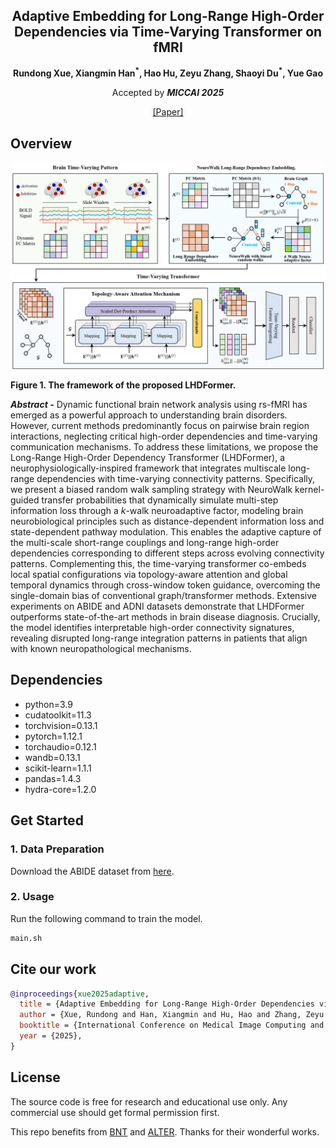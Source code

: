 <div align="center">
<h2>Adaptive Embedding for Long-Range High-Order Dependencies via Time-Varying Transformer on fMRI</h2>

<p align="center">
  <b>Rundong Xue, Xiangmin Han<sup>*</sup>, Hao Hu, Zeyu Zhang, Shaoyi Du<sup>*</sup>, Yue Gao</b>
</p>

Accepted by _**MICCAI 2025**_

[[Paper]](https://papers.miccai.org/miccai-2025/paper/949_paper.pdf)

</div>

## Overview
<div align="center">
    <img src="figures/pipeline.png">
</div>


**Figure 1. The framework of the proposed LHDFormer.**


**_Abstract -_** Dynamic functional brain network analysis using rs-fMRI has emerged as a powerful approach to understanding brain disorders. However, current methods predominantly focus on pairwise brain region interactions, neglecting critical high-order dependencies and time-varying communication mechanisms. To address these limitations, we propose the Long-Range High-Order Dependency Transformer (LHDFormer), a neurophysiologically-inspired framework that integrates multiscale long-range dependencies with time-varying connectivity patterns. Specifically, we present a biased random walk sampling strategy with NeuroWalk kernel-guided transfer probabilities that dynamically simulate multi-step information loss through a $k$-walk neuroadaptive factor, modeling brain neurobiological principles such as distance-dependent information loss and state-dependent pathway modulation. This enables the adaptive capture of the multi-scale short-range couplings and long-range high-order dependencies corresponding to different steps across evolving connectivity patterns. Complementing this, the time-varying transformer co-embeds local spatial configurations via topology-aware attention and global temporal dynamics through cross-window token guidance, overcoming the single-domain bias of conventional graph/transformer methods. Extensive experiments on ABIDE and ADNI datasets demonstrate that LHDFormer outperforms state-of-the-art methods in brain disease diagnosis. Crucially, the model identifies interpretable high-order connectivity signatures, revealing disrupted long-range integration patterns in patients that align with known neuropathological mechanisms.

## Dependencies

  - python=3.9
  - cudatoolkit=11.3
  - torchvision=0.13.1
  - pytorch=1.12.1
  - torchaudio=0.12.1
  - wandb=0.13.1
  - scikit-learn=1.1.1
  - pandas=1.4.3
  - hydra-core=1.2.0

## Get Started
### 1. Data Preparation
Download the ABIDE dataset from [here](https://drive.google.com/file/d/14UGsikYH_SQ-d_GvY2Um2oEHw3WNxDY3/view?usp=sharing).

### 2. Usage
Run the following command to train the model.
```bash
main.sh
```

## Cite our work
```bibtex
@inproceedings{xue2025adaptive,
  title = {Adaptive Embedding for Long-Range High-Order Dependencies via Time-Varying Transformer on fMRI},
  author = {Xue, Rundong and Han, Xiangmin and Hu, Hao and Zhang, Zeyu and Du, Shaoyi and Gao, Yue},
  booktitle = {International Conference on Medical Image Computing and Computer-Assisted Intervention},
  year = {2025},
}
```

## License
The source code is free for research and educational use only. Any commercial use should get formal permission first.

This repo benefits from [BNT](https://github.com/Wayfear/BrainNetworkTransformer) and [ALTER](https://github.com/yushuowiki/ALTER). Thanks for their wonderful works.
